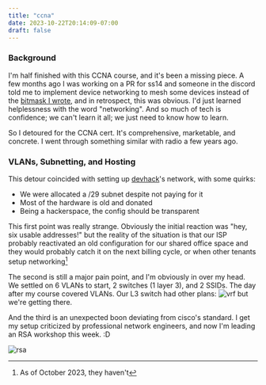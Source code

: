 ```yaml
---
title: "ccna"
date: 2023-10-22T20:14:09-07:00
draft: false
---
```



### Background

I'm half finished with this CCNA course, and it's been a missing piece. A few months ago I was working on a PR for ss14 and someone in the discord told me to implement device networking to mesh some devices instead of the [bitmask I wrote](https://github.com/space-wizards/space-station-14/blob/6b340ab2f685b35f7ad41cb6bd78df3056c6d156/Content.Server/Shuttles/Components/RemoteShuttleTimerComponent.cs), and in retrospect, this was obvious. I'd just learned helplessness with the word "networking". And so much of tech is confidence; we can't learn it all; we just need to know how to learn.

So I detoured for the CCNA cert. It's comprehensive, marketable, and concrete. I went through something similar with radio a few years ago.

### VLANs, Subnetting, and Hosting

This detour coincided with setting up [devhack](https://devhack.net/)'s network, with some quirks:

- We were allocated a /29 subnet despite not paying for it
- Most of the hardware is old and donated
- Being a hackerspace, the config should be transparent

This first point was really strange. Obviously the initial reaction was "hey, six usable addresses!" but the reality of the situation is that our ISP probably reactivated an old configuration for our shared office space and they would probably catch it on the next billing cycle, or when other tenants setup networking[^1]

The second is still a major pain point, and I'm obviously in over my head. We settled on 6 VLANs to start, 2 switches (1 layer 3), and 2 SSIDs. The day after my course covered VLANs. Our L3 switch had other plans:
![vrf](https://media.githubusercontent.com/media/graevy/graevy.github.io/main/static/images/vrf.jpg)
but we're getting there.

And the third is an unexpected boon deviating from cisco's standard. I get my setup criticized by professional network engineers, and now I'm leading an RSA workshop this week. :D

![rsa](https://media.githubusercontent.com/media/graevy/graevy.github.io/main/static/images/rsa.jpeg)


[^1]: As of October 2023, they haven't